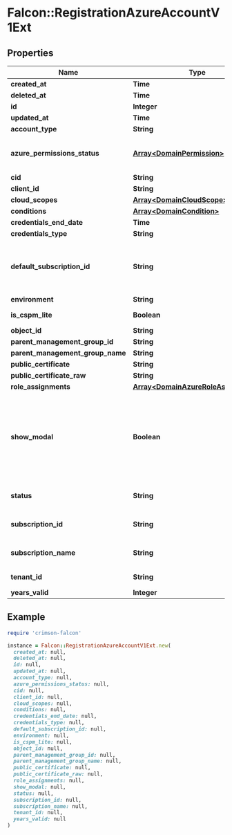 # Falcon::RegistrationAzureAccountV1Ext

## Properties

| Name | Type | Description | Notes |
| ---- | ---- | ----------- | ----- |
| **created_at** | **Time** |  |  |
| **deleted_at** | **Time** |  |  |
| **id** | **Integer** |  |  |
| **updated_at** | **Time** |  |  |
| **account_type** | **String** |  | [optional] |
| **azure_permissions_status** | [**Array&lt;DomainPermission&gt;**](DomainPermission.md) | Permissions status returned via API. |  |
| **cid** | **String** |  |  |
| **client_id** | **String** |  | [optional] |
| **cloud_scopes** | [**Array&lt;DomainCloudScope&gt;**](DomainCloudScope.md) |  | [optional] |
| **conditions** | [**Array&lt;DomainCondition&gt;**](DomainCondition.md) |  | [optional] |
| **credentials_end_date** | **Time** |  | [optional] |
| **credentials_type** | **String** |  | [optional] |
| **default_subscription_id** | **String** | Default Azure Subscription ID to provision shared IOA infrastructure. | [optional] |
| **environment** | **String** |  | [optional] |
| **is_cspm_lite** | **Boolean** | Is CSPM Lite enabled. | [optional] |
| **object_id** | **String** |  | [optional] |
| **parent_management_group_id** | **String** |  | [optional] |
| **parent_management_group_name** | **String** |  | [optional] |
| **public_certificate** | **String** |  | [optional] |
| **public_certificate_raw** | **String** |  | [optional] |
| **role_assignments** | [**Array&lt;DomainAzureRoleAssignment&gt;**](DomainAzureRoleAssignment.md) |  | [optional] |
| **show_modal** | **Boolean** | Whether to show modal on the UI instructing existing D4C Azure customer to reregister subscriptions for CSPM. |  |
| **status** | **String** | Account registration status. | [optional] |
| **subscription_id** | **String** | Azure Subscription ID. | [optional] |
| **subscription_name** | **String** | Azure Subscription Name. | [optional] |
| **tenant_id** | **String** | Azure Tenant ID to use. | [optional] |
| **years_valid** | **Integer** |  | [optional] |

## Example

```ruby
require 'crimson-falcon'

instance = Falcon::RegistrationAzureAccountV1Ext.new(
  created_at: null,
  deleted_at: null,
  id: null,
  updated_at: null,
  account_type: null,
  azure_permissions_status: null,
  cid: null,
  client_id: null,
  cloud_scopes: null,
  conditions: null,
  credentials_end_date: null,
  credentials_type: null,
  default_subscription_id: null,
  environment: null,
  is_cspm_lite: null,
  object_id: null,
  parent_management_group_id: null,
  parent_management_group_name: null,
  public_certificate: null,
  public_certificate_raw: null,
  role_assignments: null,
  show_modal: null,
  status: null,
  subscription_id: null,
  subscription_name: null,
  tenant_id: null,
  years_valid: null
)
```

